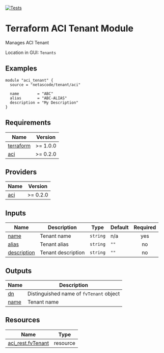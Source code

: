 <!-- BEGIN_TF_DOCS -->
[![Tests](https://github.com/netascode/terraform-aci-tenant/actions/workflows/test.yml/badge.svg)](https://github.com/netascode/terraform-aci-tenant/actions/workflows/test.yml)

# Terraform ACI Tenant Module

Manages ACI Tenant

Location in GUI:
`Tenants`

## Examples

```hcl
module "aci_tenant" {
  source = "netascode/tenant/aci"

  name        = "ABC"
  alias       = "ABC-ALIAS"
  description = "My Description"
}

```

## Requirements

| Name | Version |
|------|---------|
| <a name="requirement_terraform"></a> [terraform](#requirement\_terraform) | >= 1.0.0 |
| <a name="requirement_aci"></a> [aci](#requirement\_aci) | >= 0.2.0 |

## Providers

| Name | Version |
|------|---------|
| <a name="provider_aci"></a> [aci](#provider\_aci) | >= 0.2.0 |

## Inputs

| Name | Description | Type | Default | Required |
|------|-------------|------|---------|:--------:|
| <a name="input_name"></a> [name](#input\_name) | Tenant name | `string` | n/a | yes |
| <a name="input_alias"></a> [alias](#input\_alias) | Tenant alias | `string` | `""` | no |
| <a name="input_description"></a> [description](#input\_description) | Tenant description | `string` | `""` | no |

## Outputs

| Name | Description |
|------|-------------|
| <a name="output_dn"></a> [dn](#output\_dn) | Distinguished name of `fvTenant` object |
| <a name="output_name"></a> [name](#output\_name) | Tenant name |

## Resources

| Name | Type |
|------|------|
| [aci_rest.fvTenant](https://registry.terraform.io/providers/netascode/aci/latest/docs/resources/rest) | resource |
<!-- END_TF_DOCS -->